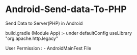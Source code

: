 # Android-Send-data-To-PHP


Send Data to Server(PHP) in Android

build.gradle (Module App) :- 
under defaultConfig 
useLibrary "org.apache.http.legacy"


User Permission : -
AndroidMainFest File

# <uses-permission android:name="android.permission.INTERNET"/>

